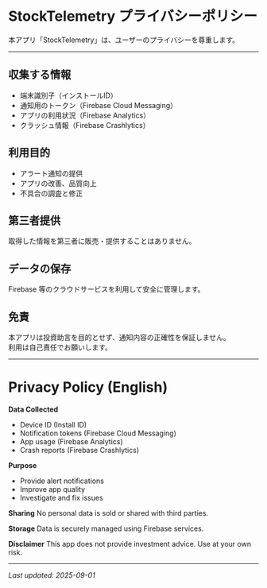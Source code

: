 # StockTelemetry プライバシーポリシー

本アプリ「StockTelemetry」は、ユーザーのプライバシーを尊重します。

---

## 収集する情報
- 端末識別子（インストールID）
- 通知用のトークン（Firebase Cloud Messaging）
- アプリの利用状況（Firebase Analytics）
- クラッシュ情報（Firebase Crashlytics）

## 利用目的
- アラート通知の提供
- アプリの改善、品質向上
- 不具合の調査と修正

## 第三者提供
取得した情報を第三者に販売・提供することはありません。

## データの保存
Firebase 等のクラウドサービスを利用して安全に管理します。

## 免責
本アプリは投資助言を目的とせず、通知内容の正確性を保証しません。  
利用は自己責任でお願いします。

---

# Privacy Policy (English)

**Data Collected**
- Device ID (Install ID)
- Notification tokens (Firebase Cloud Messaging)
- App usage (Firebase Analytics)
- Crash reports (Firebase Crashlytics)

**Purpose**
- Provide alert notifications
- Improve app quality
- Investigate and fix issues

**Sharing**
No personal data is sold or shared with third parties.

**Storage**
Data is securely managed using Firebase services.

**Disclaimer**
This app does not provide investment advice. Use at your own risk.

---

_Last updated: 2025-09-01_
